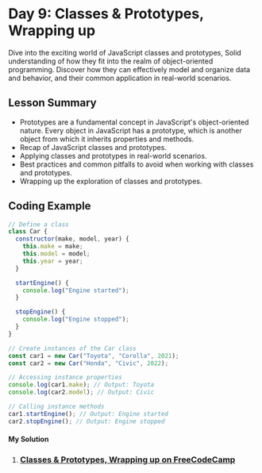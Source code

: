 # Day 9: Classes & Prototypes, Wrapping up

Dive into the exciting world of JavaScript classes and prototypes, Solid understanding of how they fit into the realm of object-oriented programming. Discover how they can effectively model and organize data and behavior, and their common application in real-world scenarios.

## Lesson Summary

- Prototypes are a fundamental concept in JavaScript's object-oriented nature. Every object in JavaScript has a prototype, which is another object from which it inherits properties and methods.
- Recap of JavaScript classes and prototypes.
- Applying classes and prototypes in real-world scenarios.
- Best practices and common pitfalls to avoid when working with classes and prototypes.
- Wrapping up the exploration of classes and prototypes.

## Coding Example

```javascript
// Define a class
class Car {
  constructor(make, model, year) {
    this.make = make;
    this.model = model;
    this.year = year;
  }

  startEngine() {
    console.log("Engine started");
  }

  stopEngine() {
    console.log("Engine stopped");
  }
}

// Create instances of the Car class
const car1 = new Car("Toyota", "Corolla", 2021);
const car2 = new Car("Honda", "Civic", 2022);

// Accessing instance properties
console.log(car1.make); // Output: Toyota
console.log(car2.model); // Output: Civic

// Calling instance methods
car1.startEngine(); // Output: Engine started
car2.stopEngine(); // Output: Engine stopped
```

#### My Solution

1. ### [Classes & Prototypes, Wrapping up on FreeCodeCamp](https://www.freecodecamp.org/fcc5cff84f8-b8f8-447b-a502-6a86d112447c)
